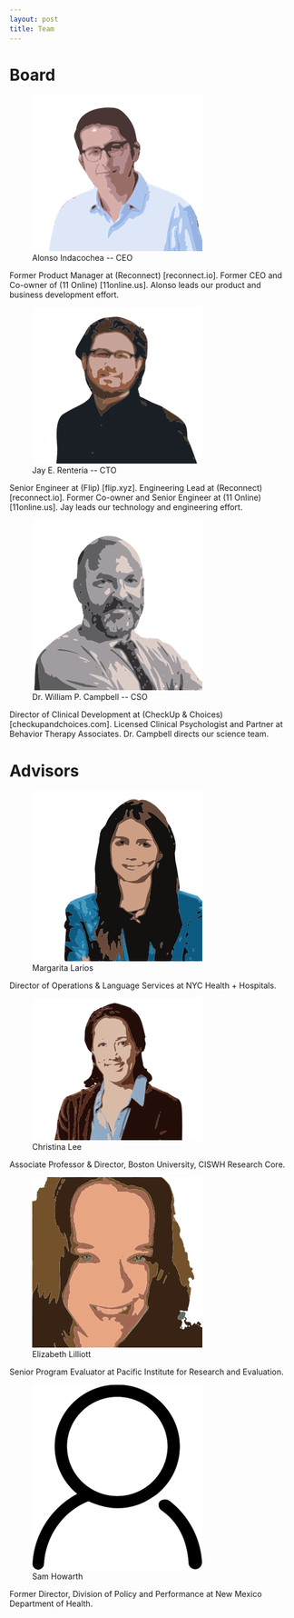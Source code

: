 ```yaml
---
layout: post
title: Team
---
```


# Board

<figure>
  <img alt="Alonso Indacochea" src="/assets/images/alonso-cartoon.png" />
  <figcaption>
    Alonso Indacochea -- CEO
  </figcaption>
</figure>

Former Product Manager at (Reconnect) [reconnect.io].
Former CEO and Co-owner of (11 Online) [11online.us].
Alonso leads our product and business development effort.

<figure>
  <img alt="Jay E. Renteria" src="/assets/images/jay-cartoon.png" />
  <figcaption>
    Jay E. Renteria -- CTO
  </figcaption>
</figure>

Senior Engineer at (Flip) [flip.xyz].
Engineering Lead at (Reconnect) [reconnect.io].
Former Co-owner and Senior Engineer at (11 Online) [11online.us].
Jay leads our technology and engineering effort.

<figure>
  <img alt="Dr. William P. Campbell" src="/assets/images/william-cartoon.png" />
  <figcaption>
    Dr. William P. Campbell -- CSO
  </figcaption>
</figure>

Director of Clinical Development at (CheckUp & Choices) [checkupandchoices.com].
Licensed Clinical Psychologist and Partner at Behavior Therapy Associates.
Dr. Campbell directs our science team.

# Advisors

<figure>
  <img alt="Margarita Larios" src="/assets/images/margarita-cartoon.png" />
  <figcaption>
    Margarita Larios
  </figcaption>
</figure>

Director of Operations & Language Services at NYC Health + Hospitals.

<figure>
  <img alt="Christina Lee" src="/assets/images/christina-cartoon.png" />
  <figcaption>
    Christina Lee
  </figcaption>
</figure>

Associate Professor & Director, Boston University, CISWH Research Core.

<figure>
  <img alt="Elizabeth Lilliott" src="/assets/images/liz-cartoon.png" />
  <figcaption>
    Elizabeth Lilliott
  </figcaption>
</figure>

Senior Program Evaluator at Pacific Institute for Research and Evaluation.

<figure>
  <img alt="Sam Howarth" src="/assets/images/sam-cartoon.png" />
  <figcaption>
    Sam Howarth
  </figcaption>
</figure>

Former Director, Division of Policy and Performance at New Mexico Department of Health.